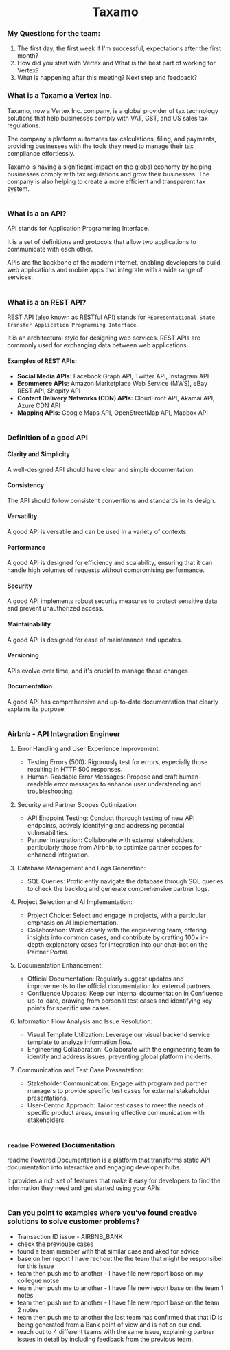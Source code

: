 <h1 align="center">Taxamo</h1>

### My Questions for the team:
1. The first day, the first week if I'm successful, expectations after the first month?
2. How did you start with Vertex and What is the best part of working for Vertex?
3. What is happening after this meeting? Next step and feedback?


### What is a Taxamo a Vertex Inc.
Taxamo, now a Vertex Inc. company, is a global provider of tax technology solutions that help businesses comply with VAT, GST, and US sales tax regulations. 

The company's platform automates tax calculations, filing, and payments, providing businesses with the tools they need to manage their tax compliance effortlessly.

Taxamo is having a significant impact on the global economy by helping businesses comply with tax regulations and grow their businesses. The company is also helping to create a more efficient and transparent tax system.
#

### What is a an API?
API stands for Application Programming Interface. 

It is a set of definitions and protocols that allow two applications to communicate with each other. 

APIs are the backbone of the modern internet, enabling developers to build web applications and mobile apps that integrate with a wide range of services.

#

### What is a an REST API?
REST API (also known as RESTful API) stands for ``REpresentational State Transfer Application Programming Interface``. 

It is an architectural style for designing web services. REST APIs are commonly used for exchanging data between web applications.

#### Examples of REST APIs:

- **Social Media APIs:** Facebook Graph API, Twitter API, Instagram API
- **Ecommerce APIs:** Amazon Marketplace Web Service (MWS), eBay REST API, Shopify API
- **Content Delivery Networks (CDN) APIs:** CloudFront API, Akamai API, Azure CDN API
- **Mapping APIs:** Google Maps API, OpenStreetMap API, Mapbox API

#
### Definition of a good API

#### Clarity and Simplicity
A well-designed API should have clear and simple documentation. 

#### Consistency
The API should follow consistent conventions and standards in its design.

#### Versatility
A good API is versatile and can be used in a variety of contexts.

#### Performance
A good API is designed for efficiency and scalability, ensuring that it can handle high volumes of requests without compromising performance.

#### Security
A good API implements robust security measures to protect sensitive data and prevent unauthorized access. 

#### Maintainability
A good API is designed for ease of maintenance and updates.

#### Versioning
APIs evolve over time, and it's crucial to manage these changes 

#### Documentation
A good API has comprehensive and up-to-date documentation that clearly explains its purpose.

#
### Airbnb - API Integration Engineer

1. Error Handling and User Experience Improvement:

    - Testing Errors (500): Rigorously test for errors, especially those resulting in HTTP 500 responses.
    - Human-Readable Error Messages: Propose and craft human-readable error messages to enhance user understanding and troubleshooting.

2. Security and Partner Scopes Optimization:

    - API Endpoint Testing: Conduct thorough testing of new API endpoints, actively identifying and addressing potential vulnerabilities.
    - Partner Integration: Collaborate with external stakeholders, particularly those from Airbnb, to optimize partner scopes for enhanced integration.

3. Database Management and Logs Generation:

    - SQL Queries: Proficiently navigate the database through SQL queries to check the backlog and generate comprehensive partner logs.

4. Project Selection and AI Implementation:

    - Project Choice: Select and engage in projects, with a particular emphasis on AI implementation.
    - Collaboration: Work closely with the engineering team, offering insights into common cases, and contribute by crafting 100+ in-depth explanatory cases for integration into our chat-bot on the Partner Portal.

5. Documentation Enhancement:

    - Official Documentation: Regularly suggest updates and improvements to the official documentation for external partners.
    - Confluence Updates: Keep our internal documentation in Confluence up-to-date, drawing from personal test cases and identifying key points for specific use cases.

6. Information Flow Analysis and Issue Resolution:

    - Visual Template Utilization: Leverage our visual backend service template to analyze information flow.
    - Engineering Collaboration: Collaborate with the engineering team to identify and address issues, preventing global platform incidents.

7. Communication and Test Case Presentation:

    - Stakeholder Communication: Engage with program and partner managers to provide specific test cases for external stakeholder presentations.
    - User-Centric Approach: Tailor test cases to meet the needs of specific product areas, ensuring effective communication with stakeholders.

#
###  `readme` Powered Documentation
readme Powered Documentation is a platform that transforms static API documentation into interactive and engaging developer hubs. 

It provides a rich set of features that make it easy for developers to find the information they need and get started using your APIs.

#
### Can you point to examples where you’ve found creative solutions to solve customer problems?

- Transaction ID issue - AIRBNB_BANK
- check the previouse cases
- found a team member with that similar case and aked for advice
- base on her report I have rechout the the team that might be responsibel for this issue
- team then push me to another - I have file new report base on my collegue notse
- team then push me to another - I have file new report base on the team 1 notes
- team then push me to another - I have file new report base on the team 2 notes
- team then push me to another the last team has confirmed that that ID is being generated from a Bank point of view and is not on our end. 
- reach out to 4 different teams with the same issue, explaining partner issues in detail by including feedback from the previous team.

#